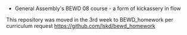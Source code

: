 
* General Assembly's BEWD 08 course - a form of kickassery in flow

This repository was moved in the 3rd week to BEWD_homework per curriculum request
https://github.com/lskd/bewd_homework


